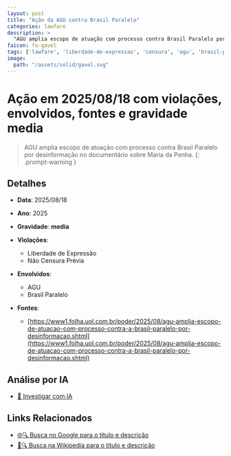 ```yaml
---
layout: post
title: "Ação da AGU contra Brasil Paralelo"
categories: lawfare
description: > 
  "AGU amplia escopo de atuação com processo contra Brasil Paralelo por desinformação no documentário sobre Maria da Penha."
faicon: fa-gavel
tags: ['lawfare', 'liberdade-de-expressao', 'censura', 'agu', 'brasil-paralelo', 'gravidade-media', 'processo-judicial', 'desinformacao', 'maria-da-penha']
image:
  path: "/assets/solid/gavel.svg"
---
```


# Ação em 2025/08/18 com violações, envolvidos, fontes e gravidade media

> AGU amplia escopo de atuação com processo contra Brasil Paralelo por desinformação no documentário sobre Maria da Penha.
{: .prompt-warning }

## Detalhes
- **Data**: 2025/08/18
- **Ano**: 2025
- **Gravidade**: **media** <i class="fas fa-gavel"></i>

- **Violações**:
  - Liberdade de Expressão
  - Não Censura Prévia
- **Envolvidos**:
  - AGU
  - Brasil Paralelo
- **Fontes**:
  - [https://www1.folha.uol.com.br/poder/2025/08/agu-amplia-escopo-de-atuacao-com-processo-contra-a-brasil-paralelo-por-desinformacao.shtml](https://www1.folha.uol.com.br/poder/2025/08/agu-amplia-escopo-de-atuacao-com-processo-contra-a-brasil-paralelo-por-desinformacao.shtml)

## Análise por IA
- [🤖 Investigar com IA](https://www.perplexity.ai/search?q=%20A%C3%A7%C3%A3o%20da%20AGU%20contra%20Brasil%20Paralelo%20AGU%20amplia%20escopo%20de%20atua%C3%A7%C3%A3o%20com%20processo%20contra%20Brasil%20Paralelo%20por%20desinforma%C3%A7%C3%A3o%20no%20document%C3%A1rio%20sobre%20Maria%20da%20Penha.%20Liberdade%20de%20Express%C3%A3o%20N%C3%A3o%20Censura%20Pr%C3%A9via%202025%20gravidade%20media)

## Links Relacionados
- [🌐🔍 Busca no Google para o título e descrição](https://www.google.com/search?q=%20A%C3%A7%C3%A3o%20da%20AGU%20contra%20Brasil%20Paralelo%20AGU%20amplia%20escopo%20de%20atua%C3%A7%C3%A3o%20com%20processo%20contra%20Brasil%20Paralelo%20por%20desinforma%C3%A7%C3%A3o%20no%20document%C3%A1rio%20sobre%20Maria%20da%20Penha.%20Liberdade%20de%20Express%C3%A3o%20N%C3%A3o%20Censura%20Pr%C3%A9via%202025%20gravidade%20media)
- [📖🔍 Busca na Wikipedia para o título e descrição](https://pt.wikipedia.org/w/index.php?search=%20A%C3%A7%C3%A3o%20da%20AGU%20contra%20Brasil%20Paralelo%20AGU%20amplia%20escopo%20de%20atua%C3%A7%C3%A3o%20com%20processo%20contra%20Brasil%20Paralelo%20por%20desinforma%C3%A7%C3%A3o%20no%20document%C3%A1rio%20sobre%20Maria%20da%20Penha.%20Liberdade%20de%20Express%C3%A3o%20N%C3%A3o%20Censura%20Pr%C3%A9via%202025%20gravidade%20media)

